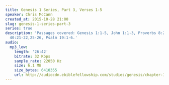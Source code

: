 ```yaml
---
title: Genesis 1 Series, Part 3, Verses 1-5
speaker: Chris McCann
created_at: 2015-10-28 21:00
slug: genesis-1-series-part-3
series: true
description: 'Passages covered: Genesis 1:1-5, John 1:1-3, Proverbs 8:22-30, Isaiah
  40:21-22,25-26, Psalm 19:1-6.'
audio:
  mp3_low:
    length: '26:42'
    bitrate: 32 Kbps
    sample_rate: 22050 Hz
    size: 6.1 MB
    size_bytes: 6410355
    url: http://audiocdn.ebiblefellowship.com/studies/genesis/chapter-1/2015.10.28_McCann_-_Genesis_1_Series_Part_3.mp3
---
```

